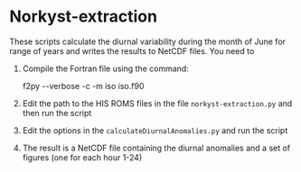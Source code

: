 # Norkyst-extraction

These scripts calculate the diurnal variability during the month of June for range of years and writes the results to NetCDF files. You need to 
1. Compile the Fortran file using the command: 
    
    f2py --verbose  -c -m iso iso.f90
    
2. Edit the path to the HIS ROMS files in the file `norkyst-extraction.py` and then run the script
3. Edit the options in the `calculateDiurnalAnomalies.py` and run the script
4. The result is a NetCDF file containing the diurnal anomalies and a set of figures (one for each hour 1-24)
